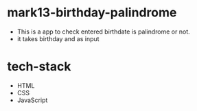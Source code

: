 # mark13-birthday-palindrome

- This is a app to check entered birthdate is palindrome or not.
 - it takes birthday and  as input 


 # tech-stack
 - HTML
 - CSS
 - JavaScript